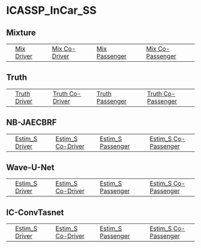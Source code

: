# ICASSP_InCar_SS

## Mixture
<table>
  <tr>
    <td>
    <td><a href="./Audio_samples/MusicMix_0_set1.wav">Mix Driver</a></td>
    </td>
    <td>
    <td><a href="./Audio_samples/MusicMix_1_set1.wav">Mix Co-Driver</a></td>
    </td>
    <td>
    <td><a href="./Audio_samples/MusicMix_2_set1.wav">Mix Passenger</a></td>
    </td>
    <td>
    <td><a href="./Audio_samples/MusicMix_3_set1.wav">Mix Co-Passenger</a></td>
    </td>
  </tr>
</table>



## Truth
<table>
  <tr>
    <td>
    <td><a href="./Audio_samples/MusicTruth_0_set1.wav">Truth Driver</a></td>
    </td>
    <td>
    <td><a href="./Audio_samples/MusicTruth_1_set1.wav">Truth Co-Driver</a></td>
    </td>
    <td>
    <td><a href="./Audio_samples/MusicTruth_2_set1.wav">Truth Passenger</a></td>
    </td>
    <td>
    <td><a href="./Audio_samples/MusicTruth_3_set1.wav">Truth Co-Passenger</a></td>
    </td>
  </tr>
</table>


## NB-JAECBRF
<table>
  <tr>
    <td>
    <td><a href="./Audio_samples/MusicBeamRNN_0_set1.wav">Estim_S Driver</a></td>
    </td>
    <td>
    <td><a href="./Audio_samples/MusicBeamRNN_1_set1.wav">Estim_S Co-Driver</a></td>
    </td>
    <td>
    <td><a href="./Audio_samples/MusicBeamRNN_2_set1.wav">Estim_S Passenger</a></td>
    </td>
    <td>
    <td><a href="./Audio_samples/MusicBeamRNN_3_set1.wav">Estim_S Co-Passenger</a></td>
    </td>
  </tr>
</table>


## Wave-U-Net
<table>
  <tr>
    <td>
    <td><a href="./Audio_samples/MusicWaveUnet_0_set1.wav">Estim_S Driver</a></td>
    </td>
    <td>
    <td><a href="./Audio_samples/MusicWaveUnet_1_set1.wav">Estim_S Co-Driver</a></td>
    </td>
    <td>
    <td><a href="./Audio_samples/MusicWaveUnet_2_set1.wav">Estim_S Passenger</a></td>
    </td>
    <td>
    <td><a href="./Audio_samples/MusicWaveUnet_set1.wav">Estim_S Co-Passenger</a></td>
    </td>
  </tr>
</table>

## IC-ConvTasnet
<table>
  <tr>
    <td>
    <td><a href="./Audio_samples/MusicIC-ConvTas_0_set1.wav">Estim_S Driver</a></td>
    </td>
    <td>
    <td><a href="./Audio_samples/MusicIC-ConvTas_1_set1.wav">Estim_S Co-Driver</a></td>
    </td>
    <td>
    <td><a href="./Audio_samples/MusicIC-ConvTas_2_set1.wav">Estim_S Passenger</a></td>
    </td>
    <td>
    <td><a href="./Audio_samples/MusicIC-ConvTas_set1.wav">Estim_S Co-Passenger</a></td>
    </td>
  </tr>
</table>










